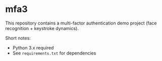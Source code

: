 # mfa3

This repository contains a multi-factor authentication demo project (face recognition + keystroke dynamics).

Short notes:
- Python 3.x required
- See `requirements.txt` for dependencies
